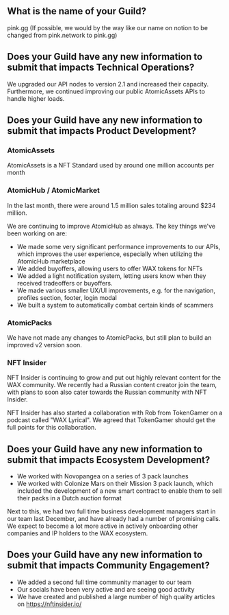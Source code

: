 ## What is the name of your Guild?

pink.gg (If possible, we would by the way like our name on notion to be changed from pink.network to pink.gg)

## Does your Guild have any new information to submit that impacts Technical Operations?

We upgraded our API nodes to version 2.1 and increased their capacity. Furthermore, we continued improving our public AtomicAssets APIs to handle higher loads.

## Does your Guild have any new information to submit that impacts Product Development?

### AtomicAssets

AtomicAssets is a NFT Standard used by around one million accounts per month

### AtomicHub / AtomicMarket

In the last month, there were around 1.5 million sales totaling around $234 million.

We are continuing to improve AtomicHub as always. The key things we've been working on are:

- We made some very significant performance improvements to our APIs, which improves the user experience, especially when utilizing the AtomicHub marketplace
- We added buyoffers, allowing users to offer WAX tokens for NFTs
- We added a light notification system, letting users know when they received tradeoffers or buyoffers.
- We made various smaller UX/UI improvements, e.g. for the navigation, profiles section, footer, login modal
- We built a system to automatically combat certain kinds of scammers

### AtomicPacks

We have not made any changes to AtomicPacks, but still plan to build an improved v2 version soon.

### NFT Insider

NFT Insider is continuing to grow and put out highly relevant content for the WAX community. We recently had a Russian content creator join the team, with plans to soon also cater towards the Russian community with NFT Insider.

NFT Insider has also started a collaboration with Rob from TokenGamer on a podcast called "WAX Lyrical". We agreed that TokenGamer should get the full points for this collaboration.

## Does your Guild have any new information to submit that impacts Ecosystem Development?

- We worked with Novopangea on a series of 3 pack launches
- We worked with Colonize Mars on their Mission 3 pack launch, which included the development of a new smart contract to enable them to sell their packs in a Dutch auction format

Next to this, we had two full time business development managers start in our team last December, and have already had a number of promising calls. We expect to become a lot more active in actively onboarding other companies and IP holders to the WAX ecosystem.


## Does your Guild have any new information to submit that impacts Community Engagement?

- We added a second full time community manager to our team
- Our socials have been very active and are seeing good activity
- We have created and published a large number of high quality articles on https://nftinsider.io/
